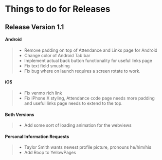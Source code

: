 # Things to do for Releases

## Release Version 1.1
#### Android
>- Remove padding on top of Attendance and Links page for Android
>- Change color of Android Tab bar 
>- Implement actual back button functionality for useful links page
>- Fix text field smushing 
>- Fix bug where on launch requires a screen rotate to work.

#### iOS
>- Fix venmo rich link
>- Fix iPhone X styling, Attendance code page needs more padding and useful links page needs to extend to the top.

#### Both Versions
>- Add some sort of loading animation for the webviews

#### Personal Information Requests
>- Taylor Smith wants newest profile picture, pronouns he/him/his
>- Add Roop to YellowPages
